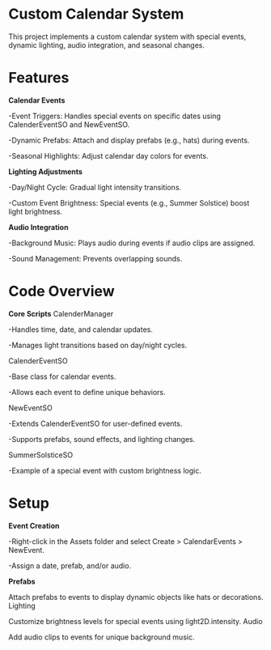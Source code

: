 # Custom Calendar System

This project implements a custom calendar system with special events, dynamic lighting, audio integration, and seasonal changes.

# Features

**Calendar Events**

-Event Triggers: Handles special events on specific dates using CalenderEventSO and NewEventSO.

-Dynamic Prefabs: Attach and display prefabs (e.g., hats) during events.

-Seasonal Highlights: Adjust calendar day colors for events.

**Lighting Adjustments**

-Day/Night Cycle: Gradual light intensity transitions.

-Custom Event Brightness: Special events (e.g., Summer Solstice) boost light brightness.

**Audio Integration**

-Background Music: Plays audio during events if audio clips are assigned.

-Sound Management: Prevents overlapping sounds.

# Code Overview

**Core Scripts**
CalenderManager

-Handles time, date, and calendar updates.

-Manages light transitions based on day/night cycles.

CalenderEventSO

-Base class for calendar events.

-Allows each event to define unique behaviors.

NewEventSO

-Extends CalenderEventSO for user-defined events.

-Supports prefabs, sound effects, and lighting changes.

SummerSolsticeSO

-Example of a special event with custom brightness logic.

# Setup

**Event Creation**

-Right-click in the Assets folder and select Create > CalendarEvents > NewEvent.

-Assign a date, prefab, and/or audio.

**Prefabs**

Attach prefabs to events to display dynamic objects like hats or decorations.
Lighting

Customize brightness levels for special events using light2D.intensity.
Audio

Add audio clips to events for unique background music.
